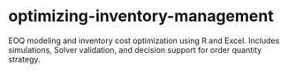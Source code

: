 # optimizing-inventory-management
EOQ modeling and inventory cost optimization using R and Excel. Includes simulations, Solver validation, and decision support for order quantity strategy.
